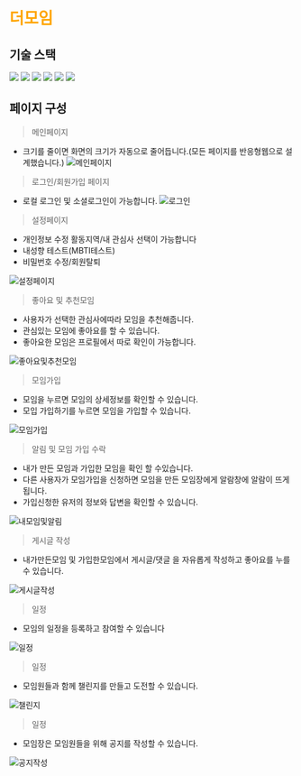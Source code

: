 # <span style="color:orange">더모임</span>

## 기술 스택

<img src="https://img.shields.io/badge/html5-E34F26?style=for-the-badge&logo=html5&logoColor=white"> <img src="https://img.shields.io/badge/css-1572B6?style=for-the-badge&logo=css3&logoColor=white">
<img src="https://img.shields.io/badge/javascript-F7DF1E?style=for-the-badge&logo=javascript&logoColor=black">
<img src="https://img.shields.io/badge/vue.js-4FC08D?style=for-the-badge&logo=vue.js&logoColor=white">
<img src="https://img.shields.io/badge/node.js-339933?style=for-the-badge&logo=Node.js&logoColor=white">
<img src="https://img.shields.io/badge/mysql-4479A1?style=for-the-badge&logo=mysql&logoColor=white">

## 페이지 구성

> 메인페이지
- 크기를 줄이면 화면의 크기가 자동으로 줄어듭니다.(모든 페이지를 반응형웹으로 설계했습니다.)
![메인페이지](https://github.com/LeeHanJun00/Themoim/assets/137124830/0da01328-8f6f-4ede-84c1-9b7ba19f5aef)

> 로그인/회원가입 페이지
- 로컬 로그인 및 소셜로그인이 가능합니다.
![로그인](https://github.com/LeeHanJun00/Themoim/assets/137124830/8ed48e7f-cde3-41cc-accc-a7e888a6dc47)


> 설정페이지  
- 개인정보 수정 활동지역/내 관심사 선택이 가능합니다
- 내성향 테스트(MBTI테스트)
- 비밀번호 수정/회원탈퇴

![설정페이지](https://github.com/LeeHanJun00/Themoim/assets/137124830/0385f6ca-a2f0-4f37-94ed-ab753e911e5d)


> 좋아요 및 추천모임  
- 사용자가 선택한 관심사에따라 모임을 추천해줍니다.
- 관심있는 모임에 좋아요를 할 수 있습니다.
- 좋아요한 모임은 프로필에서 따로 확인이 가능합니다.

![좋아요및추천모임](https://github.com/LeeHanJun00/Themoim/assets/137124830/13f0dd41-6acc-485b-920a-4da98f971f5d)

> 모임가입  
- 모임을 누르면 모임의 상세정보를 확인할 수 있습니다.
- 모입 가입하기를 누르면 모임을 가입할 수 있습니다.

![모임가입](https://github.com/LeeHanJun00/Themoim/assets/137124830/9ddb37fd-e7cc-48a2-99b5-3ade2b0c6481)

> 알림 및 모임 가입 수락
- 내가 만든 모임과 가입한 모임을 확인 할 수있습니다.
- 다른 사용자가 모임가입을 신청하면 모임을 만든 모임장에게 알람창에 알람이 뜨게됩니다.
- 가입신청한 유저의 정보와 답변을 확인할 수 있습니다.

![내모임및알림](https://github.com/LeeHanJun00/Themoim/assets/137124830/48bad0c0-37e9-41f0-8ae6-59ad6ac1f648)

> 게시글 작성
- 내가만든모임 및 가입한모임에서 게시글/댓글 을 자유롭게 작성하고 좋아요를 누를수 있습니다.

![게시글작성](https://github.com/LeeHanJun00/Themoim/assets/137124830/38b094fa-336c-47a6-827d-15060ad43631)

> 일정
- 모임의 일정을 등록하고 참여할 수 있습니다
 
![일정](https://github.com/LeeHanJun00/Themoim/assets/137124830/b2532813-ebe5-45ad-bb12-bba570565750)


> 일정
- 모임원들과 함께 챌린지를 만들고 도전할 수 있습니다.

![챌린지](https://github.com/LeeHanJun00/Themoim/assets/137124830/b7ae5630-009b-48dd-94d3-9da8d76b5005)

> 일정
- 모임장은 모임원들을 위해 공지를 작성할 수 있습니다.

![공지작성](https://github.com/LeeHanJun00/Themoim/assets/137124830/2f3102b0-16e2-4a97-926c-dfc11865c0b3)




